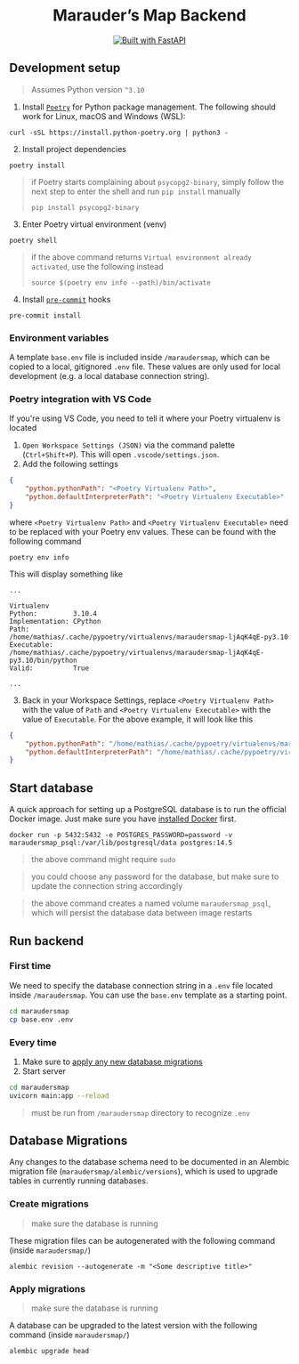 <h1 align="center">
    Marauder’s Map Backend
</h1>

<p align="center">
    <a href="https://fastapi.tiangolo.com" target="_blank">
        <img src="https://img.shields.io/badge/FastAPI-005571?style=for-the-badge&logo=fastapi" alt="Built with FastAPI">
    </a>
</p>


## Development setup

> Assumes Python version `^3.10`

1. Install [`Poetry`](https://python-poetry.org/) for Python package management. The following should work for Linux, macOS and Windows (WSL):
```
curl -sSL https://install.python-poetry.org | python3 -
```
2. Install project dependencies
```
poetry install
```
> if Poetry starts complaining about `psycopg2-binary`, simply follow the next step to enter the shell and run `pip install` manually
> ```
> pip install psycopg2-binary
> ```
3. Enter Poetry virtual environment (venv)
```
poetry shell
```
> if the above command returns `Virtual environment already activated`, use the following instead
>```
>source $(poetry env info --path)/bin/activate
>```
4. Install [`pre-commit`](https://pre-commit.com/) hooks
```
pre-commit install
```

### Environment variables
A template `base.env` file is included inside `/maraudersmap`, which can be copied to a local, gitignored `.env` file. These values are only used for local development (e.g. a local database connection string).

### Poetry integration with VS Code
If you're using VS Code, you need to tell it where your Poetry virtualenv is located
1. `Open Workspace Settings (JSON)` via the command palette (`Ctrl+Shift+P`). This will open `.vscode/settings.json`.
2. Add the following settings
```json
{
    "python.pythonPath": "<Poetry Virtualenv Path>",
    "python.defaultInterpreterPath": "<Poetry Virtualenv Executable>"
}
```
where `<Poetry Virtualenv Path>` and `<Poetry Virtualenv Executable>` need to be replaced with your Poetry env values. These can be found with the following command
```
poetry env info
```
This will display something like
```
...

Virtualenv
Python:         3.10.4
Implementation: CPython
Path:           /home/mathias/.cache/pypoetry/virtualenvs/maraudersmap-ljAqK4qE-py3.10
Executable:     /home/mathias/.cache/pypoetry/virtualenvs/maraudersmap-ljAqK4qE-py3.10/bin/python
Valid:          True

...
```

3. Back in your Workspace Settings, replace `<Poetry Virtualenv Path>` with the value of `Path` and `<Poetry Virtualenv Executable>` with the value of `Executable`. For the above example, it will look like this
```json
{
    "python.pythonPath": "/home/mathias/.cache/pypoetry/virtualenvs/maraudersmap-ljAqK4qE-py3.10",
    "python.defaultInterpreterPath": "/home/mathias/.cache/pypoetry/virtualenvs/maraudersmap-ljAqK4qE-py3.10/bin/python"
}
```

## Start database
A quick approach for setting up a PostgreSQL database is to run the official Docker image. Just make sure you have [installed Docker](https://docs.docker.com/get-docker/) first.
```
docker run -p 5432:5432 -e POSTGRES_PASSWORD=password -v maraudersmap_psql:/var/lib/postgresql/data postgres:14.5
```
> the above command might require `sudo`

> you could choose any password for the database, but make sure to update the connection string accordingly

> the above command creates a named volume `maraudersmap_psql`, which will persist the database data between image restarts


## Run backend
### First time
We need to specify the database connection string in a `.env` file located inside `/maraudersmap`. You can use the `base.env` template as a starting point.
```sh
cd maraudersmap
cp base.env .env
```

### Every time

1. Make sure to [apply any new database migrations](#apply-migrations)
2. Start server
```bash
cd maraudersmap
uvicorn main:app --reload
```
> must be run from `/maraudersmap` directory to recognize `.env`

## Database Migrations

Any changes to the database schema need to be documented in an Alembic migration file (`maraudersmap/alembic/versions`), which is used to upgrade tables in currently running databases. 

### Create migrations
> make sure the database is running

These migration files can be autogenerated with the following command (inside `maraudersmap/`)
```
alembic revision --autogenerate -m "<Some descriptive title>"
```

### Apply migrations
> make sure the database is running

A database can be upgraded to the latest version with the following command (inside `maraudersmap/`)
```
alembic upgrade head
```